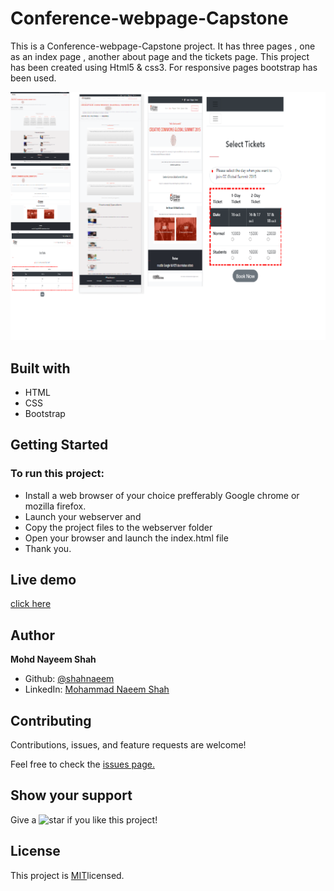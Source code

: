 # Conference-webpage-Capstone
This is a Conference-webpage-Capstone project.
It has three pages , one as an index page , another about page and the tickets page.
This project has been created using Html5 & css3. For responsive pages bootstrap has been used.

![screenshot](/assets/screenshot.png)

<h2>Built with</h2>
<ul>
  <li>HTML</li>
  <li>CSS</li>
  <li>Bootstrap</li>
</ul>

## Getting Started
### To run this project:
- Install a web browser of your choice prefferably Google chrome or mozilla firefox.
- Launch your webserver and
- Copy the project files to the webserver folder
- Open your browser and launch the index.html file
- Thank you.

<h2>Live demo</h2>
<a href="https://shahnaeem.github.io/Conference-webpage-Capstone/">click here</a>

<h2>Author</h2>
<p><strong>Mohd Nayeem Shah</strong></p>
<ul>
  <li>Github: <a href="https://github.com/shahnaeem">@shahnaeem</a>
  <li>LinkedIn: <a href="https://linkedin.com/in/mohd-nayeem-shah-97a590152">Mohammad Naeem Shah</a></li>
</ul>
  
<h2>Contributing</h2>
<p>Contributions, issues, and feature requests are welcome!<p>
<p>Feel free to check the <a href="https://github.com/shahnaeem/Conference-webpage-Capstone/issues/new">issues page.</a></p>
 
<h2>Show your support</h2>
<p> Give a 
  <g-emoji class="g-emoji" alias="star" fallback-src="https://github.githubassets.com/images/icons/emoji/unicode/2b50.png"><img class="emoji" alt="star" height="20" width="20" src="https://github.githubassets.com/images/icons/emoji/unicode/2b50.png"></g-emoji>
  if you like this project!</p>
  
<h2>License</h2>
  <p>This project is <a href="https://github.com/shahnaeem/Conference-webpage-Capstone/LICENSE">MIT</a>licensed.<p>
